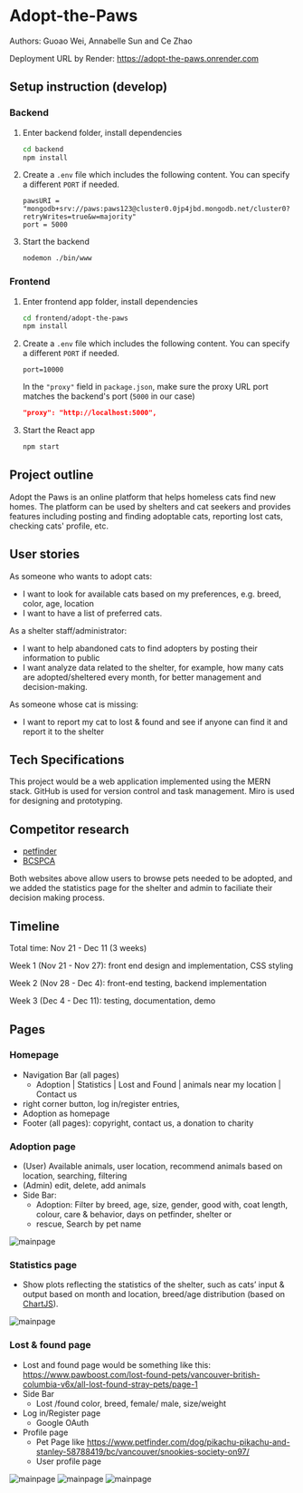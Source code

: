 # Adopt-the-Paws

Authors: Guoao Wei, Annabelle Sun and Ce Zhao

Deployment URL by Render: <https://adopt-the-paws.onrender.com>

## Setup instruction (develop)

### Backend

1. Enter backend folder, install dependencies

   ```bash
   cd backend
   npm install
   ```

2. Create a `.env` file which includes the following content. You can specify a different `PORT` if needed.

   ```
   pawsURI = "mongodb+srv://paws:paws123@cluster0.0jp4jbd.mongodb.net/cluster0?retryWrites=true&w=majority"
   port = 5000
   ```
   
3. Start the backend
   ```bash
   nodemon ./bin/www
   ```

### Frontend

1. Enter frontend app folder, install dependencies
   
   ```bash
   cd frontend/adopt-the-paws
   npm install
   ```

2. Create a `.env` file which includes the following content. You can specify a different `PORT` if needed.

   ```
   port=10000
   ```  

   In the `"proxy"` field in `package.json`, make sure the proxy URL port matches the backend's port (`5000` in our case)

   ```json
   "proxy": "http://localhost:5000",
   ```

3. Start the React app
   
   ```bash
   npm start
   ```

## Project outline

Adopt the Paws is an online platform that helps homeless cats find new homes. The platform can be used by shelters and cat seekers and provides features including posting and finding adoptable cats, reporting lost cats, checking cats' profile, etc. 

## User stories

As someone who wants to adopt cats:

- I want to look for available cats based on my preferences, e.g. breed, color, age, location
- I want to have a list of preferred cats.

As a shelter staff/administrator:

- I want to help abandoned cats to find adopters by posting their information to public
- I want analyze data related to the shelter, for example, how many cats are adopted/sheltered every month, for better management and decision-making.

As someone whose cat is missing:

- I want to report my cat to lost & found and see if anyone can find it and report it to the shelter

## Tech Specifications

This project would be a web application implemented using the MERN stack. GitHub is used for version control and task management. Miro is used for designing and prototyping.

## Competitor research

- [petfinder](https://www.petfinder.com/)
- [BCSPCA](https://spca.bc.ca/?_ga=2.136427058.341548409.1668364166-2024482319.1667501076)

Both websites above allow users to browse pets needed to be adopted, and we added the statistics page for the shelter and admin to faciliate their decision making process.

## Timeline

Total time: Nov 21 - Dec 11 (3 weeks)

Week 1 (Nov 21 - Nov 27): front end design and implementation, CSS styling

Week 2 (Nov 28 - Dec 4): front-end testing, backend implementation 

Week 3 (Dec 4 - Dec 11): testing, documentation, demo

## Pages

### Homepage

- Navigation Bar (all pages)
  - Adoption | Statistics | Lost and Found | animals near my location | Contact us
- right corner button, log in/register entries, 
- Adoption as homepage
- Footer (all pages): copyright, contact us, a donation to charity

### Adoption page

- (User) Available animals, user location, recommend animals based on location, searching, filtering
- (Admin) edit, delete, add animals
- Side Bar: 
  - Adoption: Filter by breed, age, size, gender, good with, coat length, colour, care & behavior, days on petfinder, shelter or 
  - rescue, Search by pet name

![mainpage](img/mainpage.jpg)

### Statistics page

- Show plots reflecting the statistics of the shelter, such as cats’ input & output based on month and location, breed/age distribution (based on [ChartJS](https://www.chartjs.org/docs/latest/)).

![mainpage](img/statistic_page.jpg)

### Lost & found page

- Lost and found page would be something like this:	<https://www.pawboost.com/lost-found-pets/vancouver-british-columbia-v6x/all-lost-found-stray-pets/page-1>
- Side Bar
  - Lost /found color, breed, female/ male, size/weight
- Log in/Register page
  - Google OAuth
- Profile page
  - Pet Page like <https://www.petfinder.com/dog/pikachu-pikachu-and-stanley-58788419/bc/vancouver/snookies-society-on97/>
  - User profile page

![mainpage](img/lost_and_found.jpg)
![mainpage](img/user_profile.jpg)
![mainpage](img/pet_profile.jpg)




